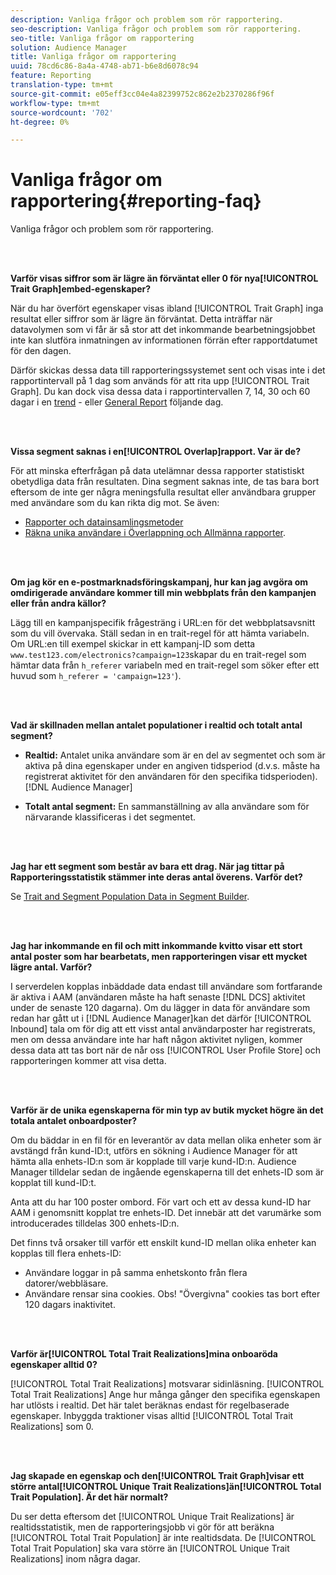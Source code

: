 ```yaml
---
description: Vanliga frågor och problem som rör rapportering.
seo-description: Vanliga frågor och problem som rör rapportering.
seo-title: Vanliga frågor om rapportering
solution: Audience Manager
title: Vanliga frågor om rapportering
uuid: 78cd6c86-8a4a-4748-ab71-b6e8d6078c94
feature: Reporting
translation-type: tm+mt
source-git-commit: e05eff3cc04e4a82399752c862e2b2370286f96f
workflow-type: tm+mt
source-wordcount: '702'
ht-degree: 0%

---
```



# Vanliga frågor om rapportering{#reporting-faq}

Vanliga frågor och problem som rör rapportering.

<br> 

<!-- 

faq_reports.xml

 -->

**Varför visas siffror som är lägre än förväntat eller 0 för nya[!UICONTROL Trait Graph]embed-egenskaper?**

När du har överfört egenskaper visas ibland [!UICONTROL Trait Graph] inga resultat eller siffror som är lägre än förväntat. Detta inträffar när datavolymen som vi får är så stor att det inkommande bearbetningsjobbet inte kan slutföra inmatningen av informationen förrän efter rapportdatumet för den dagen.

Därför skickas dessa data till rapporteringssystemet sent och visas inte i det rapportintervall på 1 dag som används för att rita upp [!UICONTROL Trait Graph]. Du kan dock visa dessa data i rapportintervallen 7, 14, 30 och 60 dagar i en [trend](../reporting/trend-reports.md#trend-report-overview) - eller [General Report](../reporting/general-reports.md#general-reports-overview) följande dag.

<br> 

**Vissa segment saknas i en[!UICONTROL Overlap]rapport. Var är de?**

För att minska efterfrågan på data utelämnar dessa rapporter statistiskt obetydliga data från resultaten. Dina segment saknas inte, de tas bara bort eftersom de inte ger några meningsfulla resultat eller användbara grupper med användare som du kan rikta dig mot. Se även:

* [Rapporter och datainsamlingsmetoder](../reporting/report-sampling.md)
* [Räkna unika användare i Överlappning och Allmänna rapporter](../reporting/unique-user-counts.md).

<br> 

**Om jag kör en e-postmarknadsföringskampanj, hur kan jag avgöra om omdirigerade användare kommer till min webbplats från den kampanjen eller från andra källor?**

Lägg till en kampanjspecifik frågesträng i URL:en för det webbplatsavsnitt som du vill övervaka. Ställ sedan in en trait-regel för att hämta variabeln. Om URL:en till exempel skickar in ett kampanj-ID som detta `www.test123.com/electronics?campaign=123`skapar du en trait-regel som hämtar data från `h_referer` variabeln med en trait-regel som söker efter ett huvud som `h_referer = 'campaign=123'`).

<br> 

**Vad är skillnaden mellan antalet populationer i realtid och totalt antal segment?**

* **Realtid:** Antalet unika användare som är en del av segmentet och som är aktiva på dina egenskaper under en angiven tidsperiod (d.v.s. måste ha registrerat aktivitet för den användaren för den specifika tidsperioden). [!DNL Audience Manager]

* **Totalt antal segment:** En sammanställning av alla användare som för närvarande klassificeras i det segmentet.

<!-- 

<p> <b>Why is data available for total fires for traits but not segments?</b> </p> 
<p>Total fires correspond to page loads. Total trait fires provide the number of times that specific trait has fired. This number will always be equal to, or greater than, your unique user count. By contrast, segments are audience profiles that represent groups of users. Segments don't correlate to page loads or views because they're tied to logic that classifies users based on rules, not individual traits. </p>

 -->

<br> 

**Jag har ett segment som består av bara ett drag. När jag tittar på Rapporteringsstatistik stämmer inte deras antal överens. Varför det?**

Se [Trait and Segment Population Data in Segment Builder](../features/segments/segment-builder-data.md).

<br> 

<!-- 

<p> <b>Why would there be a difference between real-time segment population and the unique values?</b> </p> 
<p>Audience Manager uses different methodologies to count traits and segments. </p> 
<p>For traits, the uniques metric represents receipt of data collection. Every time a visitor realizes a particular trait, either in real-time via the DCS, or offline via Inbound, the uniques for that trait goes up by 1. </p> 
<p>For example, a trait uniques of 2,340 over the range of seven days means that 2,340 unique visitors realized that trait over the last seven days. </p> 
<p>Segments are counted differently because their primary purpose is to help you understand your audience better. Every time Audience Manager sees a visitor in real-time who is a member of a given segment, even if that segment isn’t being newly realized or re-realized on a request, the uniques for that segment goes up by 1. </p> 
<p>For example, a segment uniques of 5,000 over the range of seven days means that Audience Manager saw 5,000 unique users in real-time data-collection events over the last seven days who were members of that segment at the time that Audience Manager saw them, regardless of whether that was a new membership or a pre-existing one. </p>

 -->

**Jag har inkommande en fil och mitt inkommande kvitto visar ett stort antal poster som har bearbetats, men rapporteringen visar ett mycket lägre antal. Varför?**

I serverdelen kopplas inbäddade data endast till användare som fortfarande är aktiva i AAM (användaren måste ha haft senaste [!DNL DCS] aktivitet under de senaste 120 dagarna). Om du lägger in data för användare som redan har gått ut i [!DNL Audience Manager]kan det därför [!UICONTROL Inbound] tala om för dig att ett visst antal användarposter har registrerats, men om dessa användare inte har haft någon aktivitet nyligen, kommer dessa data att tas bort när de når oss [!UICONTROL User Profile Store] och rapporteringen kommer att visa detta.

<br> 

**Varför är de unika egenskaperna för min typ av butik mycket högre än det totala antalet onboardposter?**

Om du bäddar in en fil för en leverantör av data mellan olika enheter som är avstängd från kund-ID:t, utförs en sökning i Audience Manager för att hämta alla enhets-ID:n som är kopplade till varje kund-ID:n. Audience Manager tilldelar sedan de ingående egenskaperna till det enhets-ID som är kopplat till kund-ID:t.

Anta att du har 100 poster ombord. För vart och ett av dessa kund-ID har AAM i genomsnitt kopplat tre enhets-ID. Det innebär att det varumärke som introducerades tilldelas 300 enhets-ID:n.

Det finns två orsaker till varför ett enskilt kund-ID mellan olika enheter kan kopplas till flera enhets-ID:

* Användare loggar in på samma enhetskonto från flera datorer/webbläsare.
* Användare rensar sina cookies. Obs! &quot;Övergivna&quot; cookies tas bort efter 120 dagars inaktivitet.

<br> 

**Varför är[!UICONTROL Total Trait Realizations]mina onboaröda egenskaper alltid 0?**

[!UICONTROL Total Trait Realizations] motsvarar sidinläsning. [!UICONTROL Total Trait Realizations] Ange hur många gånger den specifika egenskapen har utlösts i realtid. Det här talet beräknas endast för regelbaserade egenskaper. Inbyggda traktioner visas alltid [!UICONTROL Total Trait Realizations] som 0.

<br> 

**Jag skapade en egenskap och den[!UICONTROL Trait Graph]visar ett större antal[!UICONTROL Unique Trait Realizations]än[!UICONTROL Total Trait Population]. Är det här normalt?**

Du ser detta eftersom det [!UICONTROL Unique Trait Realizations] är realtidsstatistik, men de rapporteringsjobb vi gör för att beräkna [!UICONTROL Total Trait Population] är inte realtidsdata. De [!UICONTROL Total Trait Population] ska vara större än [!UICONTROL Unique Trait Realizations] inom några dagar.
